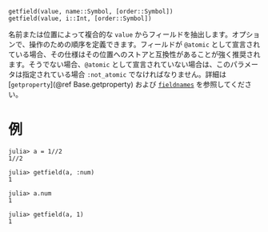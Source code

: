 ```
getfield(value, name::Symbol, [order::Symbol])
getfield(value, i::Int, [order::Symbol])
```

名前または位置によって複合的な `value` からフィールドを抽出します。オプションで、操作のための順序を定義できます。フィールドが `@atomic` として宣言されている場合、その仕様はその位置へのストアと互換性があることが強く推奨されます。そうでない場合、`@atomic` として宣言されていない場合は、このパラメータは指定されている場合 `:not_atomic` でなければなりません。詳細は [`getproperty`](@ref Base.getproperty) および [`fieldnames`](@ref) を参照してください。

# 例

```jldoctest
julia> a = 1//2
1//2

julia> getfield(a, :num)
1

julia> a.num
1

julia> getfield(a, 1)
1
```
